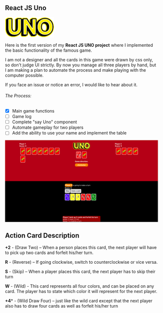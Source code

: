## React JS Uno
![logo](/src/img/uno.png)

Here is the first version of my **React JS UNO project** where I implemented the basic functionality of the famous game.

I am not a designer and all the cards in this game were drawn by css only, so don't judge UI strictly. 
By now you manage all three players by hand, but I am making a plan to automate the process and make playing with the computer possible.

If you face an issue or notice an error, I would like to hear about it.

###### The Process:

- [x] Main game functions
- [ ] Game log
- [ ] Complete "say Uno" component
- [ ] Automate gameplay for two players
- [ ] Add the ability to use your name and implement the table

![example](/assets/gameplay.png)

## Action Card Description

**+2** - (Draw Two) – When a person places this card, the next player will have to pick up two cards and forfeit his/her turn.

**R** - (Reverse) – If going clockwise, switch to counterclockwise or vice versa.

**S** - (Skip) – When a player places this card, the next player has to skip their turn

**W** - (Wild) - This card represents all four colors, and can be placed on any card. The player has to state which color it will represent for the next player.

**+4*** - (Wild Draw Four) – just like the wild card except that the next player also has to draw four cards as well as forfeit his/her turn
